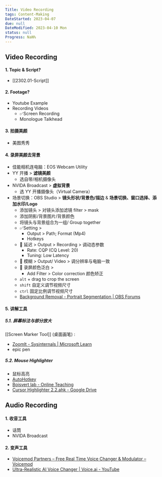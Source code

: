 ```yaml
---
Title: Video Recording
tags: Content-Making
DateStarted: 2023-04-07
due: null
DateModified: 2023-04-10 Mon
status: null
Progress: NaN%
---
```


## Video Recording

#### 1. Topic & Script?

- [[2302.01-Script]]

#### 2. Footage?

- Youtube Example
- Recording Videos
  - ✅Screen Recording
  - Monologue Talkhead

#### 3. 拍摄美颜

- 美图秀秀

#### 4. 录屏美颜去背景

- 佳能相机连电脑：EOS Webcam Utility
- YY 开播 > **滤镜美颜**
  - 选自带/相机摄像头
- NVIDA Broadcast > **虚拟背景**
  - 选 YY 开播摄像头（Virtual Camera）
- 场景切换：OBS Studio > **镜头形状/背景色/描边** & **场景切换、窗口选择、添加水印/Logo**
  - 添加镜头 > 对镜头添加滤镜 filter > mask
  - 添加阴影/背景图片/背景颜色
  - 将镜头与背景组合为一组/ Group together
  - ✅Setting >
    - Output > Path; Format (Mp4)
    - Hotkeys
  - 🐛 延迟 > Output > Recording > 调动态参数
    - Rate: CQP (CQ Level: 20)
    - Tuning: Low Latency
  - 🐛 模糊 > Output/ Video > 调分辨率与电脑一致
  - 🐛 录屏颜色泛白 >
    - Add Filter > Color correction 颜色矫正
  - `alt` + drag to crop the screen
  - `shift` 自定义调节视频尺寸
  - `ctrl` 固定比例调节视频尺寸
  - [Background Removal - Portrait Segmentation | OBS Forums](https://obsproject.com/forum/resources/background-removal-portrait-segmentation.1260/)

#### 5. 讲解工具

##### 5.1. 屏幕标注与部分放大

[[Screen Marker Tool]] (桌面画笔) :

- [ZoomIt - Sysinternals | Microsoft Learn](https://learn.microsoft.com/en-us/sysinternals/downloads/zoomit)
- epic pen

##### 5.2. Mouse Highlighter

- 鼠标高亮
- [AutoHotkey](https://www.autohotkey.com/)
- [Boisvert lab - Online Teaching](https://sites.google.com/site/boisvertlab/computer-stuff/online-teaching)
- [Cursor Highlighter 2.2.ahk - Google Drive](https://drive.google.com/file/d/1KntxXI_hhi69G0mQ4KV-6kx3ZiaKdbc1/view)

## Audio Recording

#### 1. 收音工具

- 话筒
- NVIDA Broadcast

#### 2. 变声工具

- [Voicemod Partners – Free Real Time Voice Changer & Modulator – Voicemod](https://www.voicemod.net/voicemod-partners/?utm_source=VMAMBASSADORS&utm_campaign=6023c486c498e&refn=Kevin+Stratvert&tracking_id=SC16IH4INkCsskrPPT8mTkyaomoWKdJE)
- [Ultra-Realistic AI Voice Changer | Voice.ai - YouTube](https://www.youtube.com/watch?v=nb3R30b-uhc)
